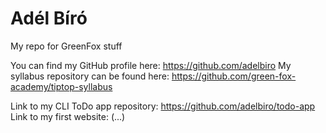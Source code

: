 ﻿# Adél Bíró
My repo for GreenFox stuff

You can find my GitHub profile here: https://github.com/adelbiro
My syllabus repository can be found here: https://github.com/green-fox-academy/tiptop-syllabus 


Link to my CLI ToDo app repository: https://github.com/adelbiro/todo-app
Link to my first website: (...)

